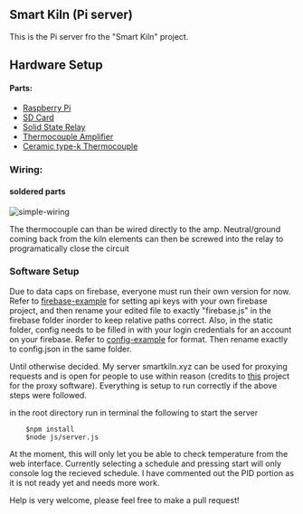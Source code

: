 ## Smart Kiln (Pi server)

This is the Pi server fro the "Smart Kiln" project.

## Hardware Setup

#### Parts:
- <a href="https://www.amazon.com/gp/product/B07BC6WH7V/ref=oh_aui_detailpage_o00_s00?ie=UTF8&psc=1">Raspberry Pi</a>
- <a href="https://www.amazon.com/gp/product/B06XWN9Q99/ref=oh_aui_detailpage_o00_s00?ie=UTF8&psc=1">SD Card</a>
- <a href="https://www.amazon.com/gp/product/B0753XW76H/ref=oh_aui_detailpage_o00_s01?ie=UTF8&psc=1">Solid State Relay</a>
- <a href="https://www.amazon.com/gp/product/B00SK8NDAI/ref=oh_aui_detailpage_o00_s01?ie=UTF8&psc=1">Thermocouple Amplifier</a>
- <a href="http://www.theceramicshop.com/product/10885/Type-K-Thermocouple-8B/">Ceramic type-k Thermocouple</a>

### Wiring:

#### soldered parts
![simple-wiring]()

The thermocouple can than be wired directly to the amp. Neutral/ground coming back from the kiln elements can then be screwed into the relay to programatically close the circuit

### Software Setup

Due to data caps on firebase, everyone must run their own version for now. Refer to <a href="">firebase-example</a> for setting api keys with your own firebase project, and then rename your edited file to exactly "firebase.js" in the firebase folder inorder to keep relative paths correct.
Also, in the static folder, config needs to be filled in with your login credentials for an account on your firebase. Refer to <a href="">config-example</a> for format. Then rename exactly to config.json in the same folder.

Until otherwise decided. My server smartkiln.xyz can be used for proxying requests and is open for people to use within reason (credits to <a href="https://github.com/ericbarch/socket-tunnel">this</a> project for the proxy software). Everything is setup to run correctly if the above steps were followed.

in the root directory run in terminal the following to start the server

```
    $npm install
    $node js/server.js
```

At the moment, this will only let you be able to check temperature from the web interface. Currently selecting a schedule and pressing start will only console log the recieved schedule. I have commented out the PID portion as it is not ready yet and needs more work. 

Help is very welcome, please feel free to make a pull request!